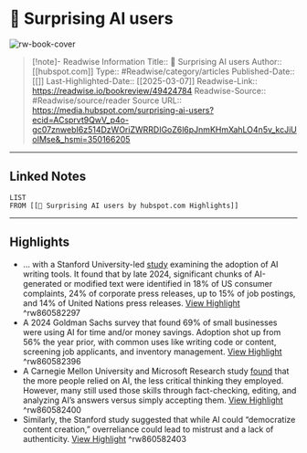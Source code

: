 # 🤖 Surprising AI users

![rw-book-cover](https://readwise-assets.s3.amazonaws.com/static/images/article2.74d541386bbf.png)
<br>
>[!note]- Readwise Information
>Title:: 🤖 Surprising AI users
>Author:: [[hubspot.com]]
>Type:: #Readwise/category/articles
>Published-Date:: [[]]
>Last-Highlighted-Date:: [[2025-03-07]]
>Readwise-Link:: https://readwise.io/bookreview/49424784
>Readwise-Source:: #Readwise/source/reader
>Source URL:: https://media.hubspot.com/surprising-ai-users?ecid=ACsprvt9QwV_p4o-gc07znwebI6z514DzWOriZWRRDIGoZ6l6pJnmKHmXahLO4n5v_kcJiUoIMse&_hsmi=350166205
--- 

## Linked Notes
```dataview
LIST
FROM [[🤖 Surprising AI users by hubspot.com Highlights]]
```

---

## Highlights
- … with a Stanford University-led [study](https://arxiv.org/pdf/2502.09747?_hsenc=p2ANqtz-8iUkAMBnKUlOznQSYcdPbnmpe1O849jN9q9ztzi2rmJX0Snb9sYDkNMobLMslTFNgmpbmsHDftJ8AkLu04kaLijNl3IQ) examining the adoption of AI writing tools. It found that by late 2024, significant chunks of AI-generated or modified text were identified in 18% of US consumer complaints, 24% of corporate press releases, up to 15% of job postings, and 14% of United Nations press releases. [View Highlight](https://readwise.io/open/860582297) ^rw860582297
- A 2024 Goldman Sachs survey that found 69% of small businesses were using AI for time and/or money savings. Adoption shot up from 56% the year prior, with common uses like writing code or content, screening job applicants, and inventory management. [View Highlight](https://readwise.io/open/860582396) ^rw860582396
- A Carnegie Mellon University and Microsoft Research study [found](https://www.forbes.com/sites/larsdaniel/2025/02/14/your-brain-on-ai-atrophied-and-unprepared-warns-microsoft-study/?_hsenc=p2ANqtz-8iUkAMBnKUlOznQSYcdPbnmpe1O849jN9q9ztzi2rmJX0Snb9sYDkNMobLMslTFNgmpbmsHDftJ8AkLu04kaLijNl3IQ) that the more people relied on AI, the less critical thinking they employed. However, many still used those skills through fact-checking, editing, and analyzing AI’s answers versus simply accepting them. [View Highlight](https://readwise.io/open/860582400) ^rw860582400
- Similarly, the Stanford study suggested that while AI could “democratize content creation,” overreliance could lead to mistrust and a lack of authenticity. [View Highlight](https://readwise.io/open/860582403) ^rw860582403
